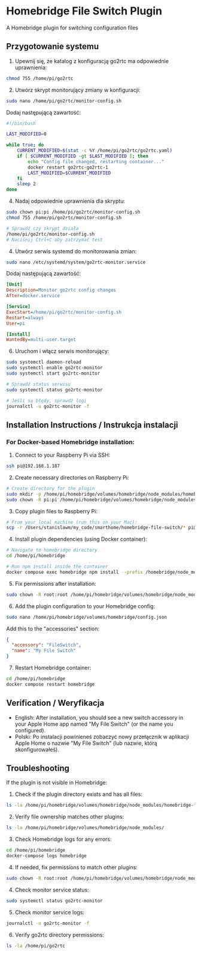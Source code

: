 # Homebridge File Switch Plugin

A Homebridge plugin for switching configuration files

## Przygotowanie systemu

1. Upewnij się, że katalog z konfiguracją go2rtc ma odpowiednie uprawnienia:
```bash
chmod 755 /home/pi/go2rtc
```

2. Utwórz skrypt monitorujący zmiany w konfiguracji:
```bash
sudo nano /home/pi/go2rtc/monitor-config.sh
```

Dodaj następującą zawartość:
```bash
#!/bin/bash

LAST_MODIFIED=0

while true; do
    CURRENT_MODIFIED=$(stat -c %Y /home/pi/go2rtc/go2rtc.yaml)
    if [ $CURRENT_MODIFIED -gt $LAST_MODIFIED ]; then
        echo "Config file changed, restarting container..."
        docker restart go2rtc-go2rtc-1
        LAST_MODIFIED=$CURRENT_MODIFIED
    fi
    sleep 2
done
```

4. Nadaj odpowiednie uprawnienia dla skryptu:
```bash
sudo chown pi:pi /home/pi/go2rtc/monitor-config.sh
chmod 755 /home/pi/go2rtc/monitor-config.sh

# Sprawdź czy skrypt działa
/home/pi/go2rtc/monitor-config.sh
# Naciśnij Ctrl+C aby zatrzymać test
```

4. Utwórz serwis systemd do monitorowania zmian:
```bash
sudo nano /etc/systemd/system/go2rtc-monitor.service
```

Dodaj następującą zawartość:
```ini
[Unit]
Description=Monitor go2rtc config changes
After=docker.service

[Service]
ExecStart=/home/pi/go2rtc/monitor-config.sh
Restart=always
User=pi

[Install]
WantedBy=multi-user.target
```

6. Uruchom i włącz serwis monitorujący:
```bash
sudo systemctl daemon-reload
sudo systemctl enable go2rtc-monitor
sudo systemctl start go2rtc-monitor

# Sprawdź status serwisu
sudo systemctl status go2rtc-monitor

# Jeśli są błędy, sprawdź logi
journalctl -u go2rtc-monitor -f
```

## Installation Instructions / Instrukcja instalacji

### For Docker-based Homebridge installation:

1. Connect to your Raspberry Pi via SSH:
```bash
ssh pi@192.168.1.187
```

2. Create necessary directories on Raspberry Pi:
```bash
# Create directory for the plugin
sudo mkdir -p /home/pi/homebridge/volumes/homebridge/node_modules/homebridge-file-switch
sudo chown -R pi:pi /home/pi/homebridge/volumes/homebridge/node_modules/homebridge-file-switch
```

3. Copy plugin files to Raspberry Pi:
```bash
# From your local machine (run this on your Mac):
scp -r /Users/stanislawm/my_code/smarthome/homebridge-file-switch/* pi@192.168.1.187:/home/pi/homebridge/volumes/homebridge/node_modules/homebridge-file-switch/
```

4. Install plugin dependencies (using Docker container):
```bash
# Navigate to homebridge directory
cd /home/pi/homebridge

# Run npm install inside the container
docker compose exec homebridge npm install --prefix /homebridge/node_modules/homebridge-file-switch
```

5. Fix permissions after installation:
```bash
sudo chown -R root:root /home/pi/homebridge/volumes/homebridge/node_modules/homebridge-file-switch
```

6. Add the plugin configuration to your Homebridge config:
```bash
sudo nano /home/pi/homebridge/volumes/homebridge/config.json
```

Add this to the "accessories" section:
```json
{
  "accessory": "FileSwitch",
  "name": "My File Switch"
}
```

7. Restart Homebridge container:
```bash
cd /home/pi/homebridge
docker compose restart homebridge
```

## Verification / Weryfikacja

- English: After installation, you should see a new switch accessory in your Apple Home app named "My File Switch" (or the name you configured).
- Polski: Po instalacji powinieneś zobaczyć nowy przełącznik w aplikacji Apple Home o nazwie "My File Switch" (lub nazwie, którą skonfigurowałeś).

## Troubleshooting

If the plugin is not visible in Homebridge:
1. Check if the plugin directory exists and has all files:
```bash
ls -la /home/pi/homebridge/volumes/homebridge/node_modules/homebridge-file-switch
```

2. Verify file ownership matches other plugins:
```bash
ls -la /home/pi/homebridge/volumes/homebridge/node_modules/
```

3. Check Homebridge logs for any errors:
```bash
cd /home/pi/homebridge
docker-compose logs homebridge
```

4. If needed, fix permissions to match other plugins:
```bash
sudo chown -R root:root /home/pi/homebridge/volumes/homebridge/node_modules/homebridge-file-switch
```
4. Check monitor service status:
```bash
sudo systemctl status go2rtc-monitor
```

5. Check monitor service logs:
```bash
journalctl -u go2rtc-monitor -f
```

6. Verify go2rtc directory permissions:
```bash
ls -la /home/pi/go2rtc
```
```